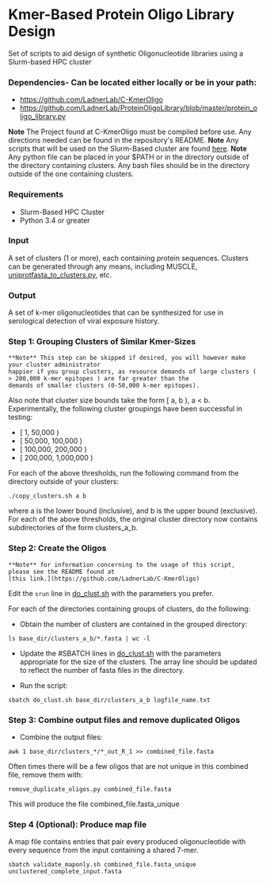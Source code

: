# Kmer-Based Protein Oligo Library Design
Set of scripts to aid design of synthetic Oligonucleotide libraries using a Slurm-based HPC cluster
### Dependencies- Can be located either locally or be in your path:
- https://github.com/LadnerLab/C-KmerOligo
- https://github.com/LadnerLab/ProteinOligoLibrary/blob/master/protein_oligo_library.py

**Note** The Project found at C-KmerOligo must be compiled before use. Any directions needed can be found in the repository's README.
**Note** Any scripts that will be used on the Slurm-Based cluster are found [here](scripts/monsoon_scripts).
**Note** Any python file can be placed in your $PATH or in the directory outside of the directory containing clusters.
         Any bash files should be in the directory outside of the one containing clusters.

### Requirements
- Slurm-Based HPC Cluster
- Python 3.4 or greater


### Input
A set of clusters (1 or more), each containing protein sequences. Clusters can be generated through any means,
including MUSCLE, [uniprotfasta_to_clusters.py](scripts/uniprotfasta_to_clusters.py), etc.

### Output
A set of k-mer oligonucleotides that can be synthesized for use in serological detection of viral exposure history.

### Step 1: Grouping Clusters of Similar Kmer-Sizes
~~~
**Note** This step can be skipped if desired, you will however make your cluster administrator
happier if you group clusters, as resource demands of large clusters ( > 200,000 k-mer epitopes ) are far greater than the
demands of smaller clusters (0-50,000 k-mer epitopes).
~~~

Also note that cluster size bounds take the form [ a, b ), a < b.
Experimentally, the following cluster groupings have been successful in
testing:
* [ 1, 50,000 )
* [ 50,000, 100,000 )
* [ 100,000, 200,000 )
* [ 200,000, 1,000,000 )


For each of the above thresholds, run the following command from the directory outside
of your clusters:
```
./copy_clusters.sh a b 
```
where a is the lower bound (inclusive), and b is the upper bound (exclusive).
For each of the above thresholds, the original cluster directory now contains subdirectories
of the form clusters_a_b.

### Step 2: Create the Oligos
~~~
**Note** for information concerning to the usage of this script, please see the README found at
[this link.](https://github.com/LadnerLab/C-KmerOligo)
~~~

Edit the `srun` line in [do_clust.sh](scripts/monsoon_scripts/do_clust.sh) with the parameters
you prefer. 

For each of the directories containing groups of clusters, do the following:
- Obtain the number of clusters are contained in the grouped directory:

```
ls base_dir/clusters_a_b/*.fasta | wc -l
```
- Update the #SBATCH lines in [do_clust.sh](scripts/monsoon_scripts/do_clust.sh) with the
  parameters appropriate for the size of the clusters. The array line should be updated to
  reflect the number of fasta files in the directory.

- Run the script:
```
sbatch do_clust.sh base_dir/clusters_a_b logfile_name.txt
```


### Step 3: Combine output files and remove duplicated Oligos
- Combine the output files:
```
awk 1 base_dir/clusters_*/*_out_R_1 >> combined_file.fasta
```

Often times there will be a few oligos that are not unique in this combined file,
remove them with:
```
remove_duplicate_oligos.py combined_file.fasta
```
This will produce the file combined_file.fasta_unique 

### Step 4 (Optional): Produce map file 
A map file contains entries that pair every produced oligonucleotide
with every sequence from the input containing a shared 7-mer.

```
sbatch validate_maponly.sh combined_file.fasta_unique unclustered_complete_input.fasta
```

      




